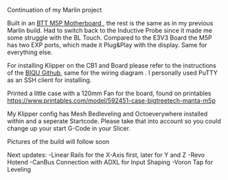 Continuation of my Marlin project

Built in an <a href="https://biqu.equipment/de/products/manta-m4p-m8p?variant=40215553900642" target="_blank"> BTT M5P Motherboard </a>, the rest is the same as in my previous Marlin build. 
Had to switch back to the Inductive Probe since it made me some struggle with the BL Touch. 
Compared to the E3V3 Board the M5P has two EXP ports, which made it Plug&Play with the display. Same for everything else.

For installing Klipper on the CB1 and Board please refer to the instructions of the <a href="github.com/bigtreetech/CB1" target="_blank"> BIQU Github</a>, same for the wiring diagram . 
I personally used PuTTY as an SSH client for installing. 

Printed a little case with a 120mm Fan for the board, found on printables https://www.printables.com/model/592451-case-bigtreetech-manta-m5p 

My Klipper config has Mesh Bedleveling and Octoeverywhere installed within and a seperate Startcode. Please take that into account so you could change up your start G-Code in your Slicer. 

Pictures of the build will follow soon

Next updates:
-Linear Rails for the X-Axis first, later for Y and Z
-Revo Hotend
-CanBus Connection with ADXL for Input Shaping
-Voron Tap for Leveling
